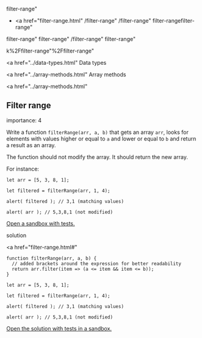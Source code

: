 filter-range"

- <a href="filter-range.html"
  /filter-range"
  /filter-range"
  filter-rangefilter-range"

<!-- -->

filter-range"
filter-range"
/filter-range"
filter-range"

k%2Ffilter-range"%2Ffilter-range" </a>

<a href="../data-types.html" Data types</span></a>

<a href="../array-methods.html" Array methods</span></a>

<a href="../array-methods.html"

## Filter range

<span class="task__importance" title="How important is the task, from 1 to 5">importance: 4</span>

Write a function `filterRange(arr, a, b)` that gets an array `arr`, looks for elements with values higher or equal to `a` and lower or equal to `b` and return a result as an array.

The function should not modify the array. It should return the new array.

For instance:

    let arr = [5, 3, 8, 1];

    let filtered = filterRange(arr, 1, 4);

    alert( filtered ); // 3,1 (matching values)

    alert( arr ); // 5,3,8,1 (not modified)

[Open a sandbox with tests.](https://plnkr.co/edit/N4Mo0b66zI1tqO3H?p=preview)

solution

<a href="filter-range.html#"
<a href="filter-range.html#" class="toolbar__button toolbar__button_edit" title="open in sandbox"></a>

    function filterRange(arr, a, b) {
      // added brackets around the expression for better readability
      return arr.filter(item => (a <= item && item <= b));
    }

    let arr = [5, 3, 8, 1];

    let filtered = filterRange(arr, 1, 4);

    alert( filtered ); // 3,1 (matching values)

    alert( arr ); // 5,3,8,1 (not modified)

[Open the solution with tests in a sandbox.](https://plnkr.co/edit/fRfh74XbXGim2VmI?p=preview)
